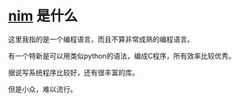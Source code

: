 # [nim](https://nim-lang-cn.org/learn.html) 是什么

这里我指的是一个编程语言，而且不算非常成熟的编程语言。

有一个特新是可以用类似python的语法，编成C程序，所有效率比较优秀。

据说写系统程序比较好，还有很丰富的库。

但是小众，难以流行。





